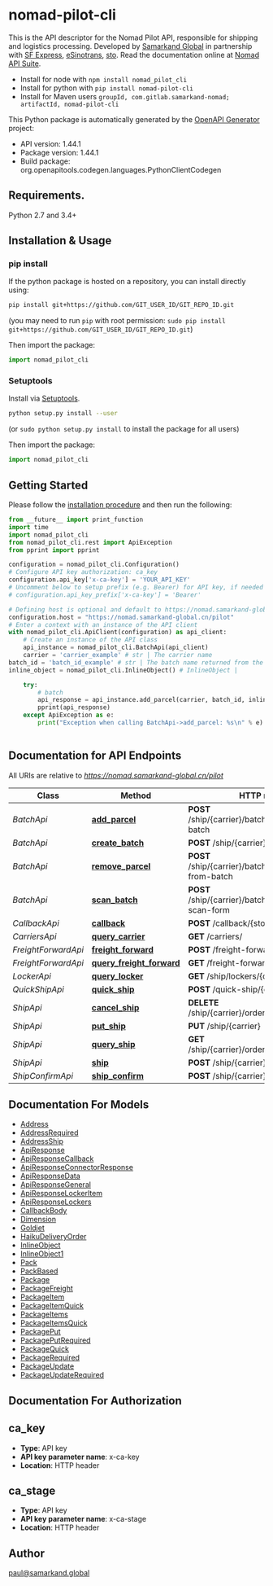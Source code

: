 # nomad-pilot-cli
This is the API descriptor for the Nomad Pilot API, responsible for shipping and logistics processing. Developed by [Samarkand Global](https://www.samarkand.global/) in partnership with [SF Express](https://www.sf-express.com/), [eSinotrans](http://air.esinotrans.com/), [sto](http://sto-express.co.uk/). Read the documentation online at [Nomad API Suite](https://api.samarkand.io/).
- Install for node with `npm install nomad_pilot_cli`
- Install for python with `pip install nomad-pilot-cli`
- Install for Maven users `groupId, com.gitlab.samarkand-nomad; artifactId, nomad-pilot-cli`

This Python package is automatically generated by the [OpenAPI Generator](https://openapi-generator.tech) project:

- API version: 1.44.1
- Package version: 1.44.1
- Build package: org.openapitools.codegen.languages.PythonClientCodegen

## Requirements.

Python 2.7 and 3.4+

## Installation & Usage
### pip install

If the python package is hosted on a repository, you can install directly using:

```sh
pip install git+https://github.com/GIT_USER_ID/GIT_REPO_ID.git
```
(you may need to run `pip` with root permission: `sudo pip install git+https://github.com/GIT_USER_ID/GIT_REPO_ID.git`)

Then import the package:
```python
import nomad_pilot_cli
```

### Setuptools

Install via [Setuptools](http://pypi.python.org/pypi/setuptools).

```sh
python setup.py install --user
```
(or `sudo python setup.py install` to install the package for all users)

Then import the package:
```python
import nomad_pilot_cli
```

## Getting Started

Please follow the [installation procedure](#installation--usage) and then run the following:

```python
from __future__ import print_function
import time
import nomad_pilot_cli
from nomad_pilot_cli.rest import ApiException
from pprint import pprint

configuration = nomad_pilot_cli.Configuration()
# Configure API key authorization: ca_key
configuration.api_key['x-ca-key'] = 'YOUR_API_KEY'
# Uncomment below to setup prefix (e.g. Bearer) for API key, if needed
# configuration.api_key_prefix['x-ca-key'] = 'Bearer'

# Defining host is optional and default to https://nomad.samarkand-global.cn/pilot
configuration.host = "https://nomad.samarkand-global.cn/pilot"
# Enter a context with an instance of the API client
with nomad_pilot_cli.ApiClient(configuration) as api_client:
    # Create an instance of the API class
    api_instance = nomad_pilot_cli.BatchApi(api_client)
    carrier = 'carrier_example' # str | The carrier name
batch_id = 'batch_id_example' # str | The batch name returned from the create batch method
inline_object = nomad_pilot_cli.InlineObject() # InlineObject | 

    try:
        # batch
        api_response = api_instance.add_parcel(carrier, batch_id, inline_object)
        pprint(api_response)
    except ApiException as e:
        print("Exception when calling BatchApi->add_parcel: %s\n" % e)
    
```

## Documentation for API Endpoints

All URIs are relative to *https://nomad.samarkand-global.cn/pilot*

Class | Method | HTTP request | Description
------------ | ------------- | ------------- | -------------
*BatchApi* | [**add_parcel**](docs/BatchApi.md#add_parcel) | **POST** /ship/{carrier}/batch/{batch_id}/add-to-batch | batch
*BatchApi* | [**create_batch**](docs/BatchApi.md#create_batch) | **POST** /ship/{carrier}/create-batch | batch
*BatchApi* | [**remove_parcel**](docs/BatchApi.md#remove_parcel) | **POST** /ship/{carrier}/batch/{batch_id}/remove-from-batch | batch
*BatchApi* | [**scan_batch**](docs/BatchApi.md#scan_batch) | **POST** /ship/{carrier}/batch/{batch_id}/create-scan-form | batch
*CallbackApi* | [**callback**](docs/CallbackApi.md#callback) | **POST** /callback/{store} | callback
*CarriersApi* | [**query_carrier**](docs/CarriersApi.md#query_carrier) | **GET** /carriers/ | queryCarrier
*FreightForwardApi* | [**freight_forward**](docs/FreightForwardApi.md#freight_forward) | **POST** /freight-forward/{carrier} | freightForward
*FreightForwardApi* | [**query_freight_forward**](docs/FreightForwardApi.md#query_freight_forward) | **GET** /freight-forward/{carrier} | queryFreightForward
*LockerApi* | [**query_locker**](docs/LockerApi.md#query_locker) | **GET** /ship/lockers/{carrier} | queryLocker
*QuickShipApi* | [**quick_ship**](docs/QuickShipApi.md#quick_ship) | **POST** /quick-ship/{carrier} | quickShip
*ShipApi* | [**cancel_ship**](docs/ShipApi.md#cancel_ship) | **DELETE** /ship/{carrier}/order/{seller_order_ref} | cancelShip
*ShipApi* | [**put_ship**](docs/ShipApi.md#put_ship) | **PUT** /ship/{carrier} | ship
*ShipApi* | [**query_ship**](docs/ShipApi.md#query_ship) | **GET** /ship/{carrier}/order/{seller_order_ref} | queryShip
*ShipApi* | [**ship**](docs/ShipApi.md#ship) | **POST** /ship/{carrier} | ship
*ShipConfirmApi* | [**ship_confirm**](docs/ShipConfirmApi.md#ship_confirm) | **POST** /ship/{carrier}/confirm | shipConfirm


## Documentation For Models

 - [Address](docs/Address.md)
 - [AddressRequired](docs/AddressRequired.md)
 - [AddressShip](docs/AddressShip.md)
 - [ApiResponse](docs/ApiResponse.md)
 - [ApiResponseCallback](docs/ApiResponseCallback.md)
 - [ApiResponseConnectorResponse](docs/ApiResponseConnectorResponse.md)
 - [ApiResponseData](docs/ApiResponseData.md)
 - [ApiResponseGeneral](docs/ApiResponseGeneral.md)
 - [ApiResponseLockerItem](docs/ApiResponseLockerItem.md)
 - [ApiResponseLockers](docs/ApiResponseLockers.md)
 - [CallbackBody](docs/CallbackBody.md)
 - [Dimension](docs/Dimension.md)
 - [Goldjet](docs/Goldjet.md)
 - [HaikuDeliveryOrder](docs/HaikuDeliveryOrder.md)
 - [InlineObject](docs/InlineObject.md)
 - [InlineObject1](docs/InlineObject1.md)
 - [Pack](docs/Pack.md)
 - [PackBased](docs/PackBased.md)
 - [Package](docs/Package.md)
 - [PackageFreight](docs/PackageFreight.md)
 - [PackageItem](docs/PackageItem.md)
 - [PackageItemQuick](docs/PackageItemQuick.md)
 - [PackageItems](docs/PackageItems.md)
 - [PackageItemsQuick](docs/PackageItemsQuick.md)
 - [PackagePut](docs/PackagePut.md)
 - [PackagePutRequired](docs/PackagePutRequired.md)
 - [PackageQuick](docs/PackageQuick.md)
 - [PackageRequired](docs/PackageRequired.md)
 - [PackageUpdate](docs/PackageUpdate.md)
 - [PackageUpdateRequired](docs/PackageUpdateRequired.md)


## Documentation For Authorization


## ca_key

- **Type**: API key
- **API key parameter name**: x-ca-key
- **Location**: HTTP header


## ca_stage

- **Type**: API key
- **API key parameter name**: x-ca-stage
- **Location**: HTTP header


## Author

paul@samarkand.global


